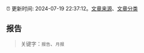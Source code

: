 :alarm_clock: 更新时间: 2024-07-19 22:37:12。[文章来源](/README.md)、[文章分类](/TAGS.md)

## 报告


> 关键字：`报告`、`月报`



